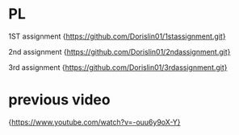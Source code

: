 # PL
1ST assignment {https://github.com/Dorislin01/1stassignment.git}

2nd assignment {https://github.com/Dorislin01/2ndassignment.git}

3rd assignment {https://github.com/Dorislin01/3rdassignment.git}
# previous video 
{https://www.youtube.com/watch?v=-ouu6y9oX-Y}
